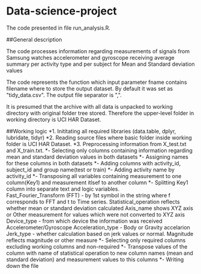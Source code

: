 # Data-science-project

The code presented in file run_analysis.R.

##General description

The code processes information regarding measurements of signals from Samsung watches accelerometer and gyroscope receiving
average summary per activity type and per subject for Mean and Standard deviation values

The code represents the function which input parameter fname contains filename where to store the output dataset. 
By default it was set as "tidy_data.csv". The output file separator is ",".

It is presumed that the archive with all data is unpacked to working directory with original folder tree stored. 
Therefore the upper-level folder in working directory is UCI HAR Dataset.

##Working logic
*1. Inititating all required libraries (data.table, dplyr, lubridate, tidyr)
*2. Reading source files where basic folder inside working folder is UCI HAR Dataset.
*3. Preprocessing information from X_test.txt and X_train.txt.
*- Selecting only columns containing information regarding mean and standard deviation values in both datasets
*- Assigning names for these columns in both datasets
*- Adding columns with activity_id, subject_id and group name(test or train)
*- Adding activity name by activity_id
*- Transposing all variables containing measurement to one column(Key1) and measurement itlsef to another column
*- Splitting Key1 column into separate text and logic variables.   
    Fast_Fourier_Transform (FFT) - by 1st symbol in the string where f corresponds to FFT and t to Time series.
    Statistical_operation reflects whether mean or standard deviation calculated
    Axis_name shows XYZ axis or Other measurement for values which were not converted to XYZ axis
    Device_type - from which device the information was received Accelerometer/Gyroscope
    Acceleration_type - Body or Gravity accelarion
    Jerk_type - whether calculation based on jerk values or normal.
    Magnitude reflects magnitude or other measure
*- Selecting only required columns excluding working columns and non-required
*- Transpose values of the column with name of statistical operation to new column names (mean and standard deviation)
and measurement values to this columns
*- Writing down the file